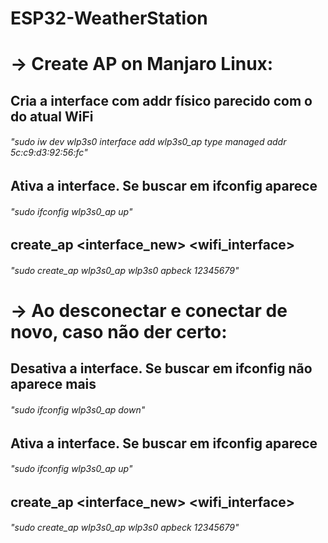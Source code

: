 # ESP32-WeatherStation


# -> Create AP on Manjaro Linux:

## Cria a interface com addr físico <addr> parecido com o do atual WiFi
###### "sudo iw dev wlp3s0 interface add wlp3s0_ap type managed addr 5c:c9:d3:92:56:fc"
## Ativa a interface. Se buscar em ifconfig aparece
###### "sudo ifconfig wlp3s0_ap up"
## create_ap <interface_new> <wifi_interface> <ssid> <password>
###### "sudo create_ap wlp3s0_ap wlp3s0 apbeck 12345679"


# -> Ao desconectar e conectar de novo, caso não der certo:

## Desativa a interface. Se buscar em ifconfig não aparece mais
###### "sudo ifconfig wlp3s0_ap down"
## Ativa a interface. Se buscar em ifconfig aparece
###### "sudo ifconfig wlp3s0_ap up"
## create_ap <interface_new> <wifi_interface> <ssid> <password>
###### "sudo create_ap wlp3s0_ap wlp3s0 apbeck 12345679"
